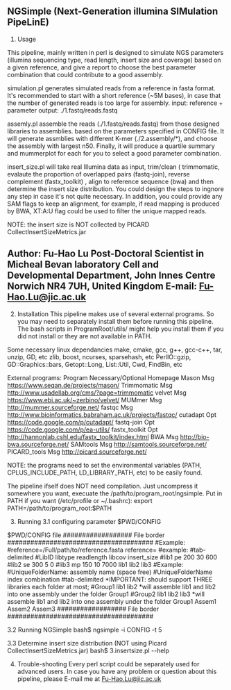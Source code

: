 NGSimple (Next-Generation illumina SIMulation PipeLinE) 
------------------------------------------------------------------
1. Usage

This pipeline, mainly written in perl is designed to simulate NGS 
parameters (illumina sequencing type, read length, insert size and
 coverage) based on a given reference, and give a report to choose
 the best parameter combination that could contribute to a good 
assembly.

simulation.pl generates simulated reads from a reference in fasta
 format. It's recommended to start with a short reference (~5M 
bases), in case that the number of generated reads is too large for
 assembly.
    input: reference + parameter
    output: ./1.fastq/reads.fastq

assemly.pl assemble the reads (./1.fastq/reads.fastq) from those 
designed libraries to assemblies. based on the parameters specified 
in CONFIG file. It will generate assmblies with different K-mer 
(./2.assembly/*), and choose the assembly with largest n50. Finally,
 it will produce a quartile summary and mummerplot for each for you 
to select a good parameter combination.

insert_size.pl will take real Illumina data as input, trim/clean (
trimmomatic, evalaute the proportion of overlapped pairs (fastq-join),
 reverse complement (fastx_toolkit) , align to reference sequence 
(bwa) and then determine the insert size distribution. You could 
design the steps to ingnore any step in case it's not quite necessary. 
In addition, you could provide any SAM flags to keep an alignment, 
for example, if read mapping is produced by BWA, XT:A:U flag could be
 used to filter the unique mapped reads.

NOTE: the insert size is NOT collected by PICARD CollectInsertSizeMetrics.jar

Author:
  Fu-Hao Lu
  Post-Doctoral Scientist in Micheal Bevan laboratory
  Cell and Developmental Department, John Innes Centre
  Norwich NR4 7UH, United Kingdom
  E-mail: Fu-Hao.Lu@jic.ac.uk
----------------------------------------------------------------------

2. Installation
This pipeline makes use of several external programs. So you may need to 
separately install them before running this pipeline. The bash scripts in
 ProgramRoot/utils/ might help you install them if you did not install or 
they are not available in PATH. 

Some necessary linux dependancies
	make, cmake, gcc, g++, gcc-c++, tar, unzip, GD, etc
	zlib, boost, ncurses, sparsehash, etc
	PerlIO::gzip, GD::Graphics::bars, Getopt::Long, List::Util, Cwd, FindBin, etc
	
External programs:
Program		Necessary/Optional	Homepage
Mason		Msg	https://www.seqan.de/projects/mason/
Trimmomatic	Msg	http://www.usadellab.org/cms/?page=trimmomatic
velvet		Msg	https://www.ebi.ac.uk/~zerbino/velvet/
MUMmer		Msg	http://mummer.sourceforge.net/
fastqc		Msg	http://www.bioinformatics.babraham.ac.uk/projects/fastqc/
cutadapt	Opt	https://code.google.com/p/cutadapt/
fastq-join	Opt	https://code.google.com/p/ea-utils/
fastx_toolkit	Opt	http://hannonlab.cshl.edu/fastx_toolkit/index.html
BWA		Msg	http://bio-bwa.sourceforge.net/
SAMtools	Msg	http://samtools.sourceforge.net/
PICARD_tools	Msg	http://picard.sourceforge.net/

NOTE: the programs need to set the environmental variables (PATH, 
CPLUS_INCLUDE_PATH, LD_LIBRARY_PATH, etc) to be easily found. 

The pipeline ifself does NOT need compilation. Just uncompress it somewhere
 you want, execuate the /path/to/program_root/ngsimple. Put in PATH if 
you want (/etc/profile or ~/.bashrc): 
	export PATH=/path/to/program_root:$PATH


3. Running
3.1 configuring parameter $PWD/CONFIG

$PWD/CONFIG file
################## File border ######################################
#Example:
#reference=/Full/path/to/reference.fasta
reference=
#example:
#tab-delimited
#LibID	libtype	readlength	libcov	insert_size
#lib1	pe	200	30	600
#lib2	se	300	5	0
#lib3	mp	150	10	7000
lib1
lib2
lib3
#Example:
#UniqueFolderName: assembly name (space free)
#UniqueFolderName	index combination
#tab-delimited
*IMPORTANT: should support THREE libraries each folder at most;
#Group1	lib1	lib2
*will assemble lib1 and lib2 into one assembly under the folder Group1
#Group2	lib1	lib2	lib3
*will assemble lib1 and lib2 into one assembly under the folder Group1
Assem1
Assem2
Assem3
################## File border ######################################


3.2 Running NGSimple
	bash$ ngsimple -i CONFIG -t 5

3.3 Determine insert size distribution (NOT using Picard CollectInsertSizeMetrics.jar)
	bash$ 3.insertsize.pl --help

4. Trouble-shooting
Every perl script could be separately used for advanced users. In case
 you have any problem or question about this pipeline, please E-mail 
me at Fu-Hao.Lu@jic.ac.uk
